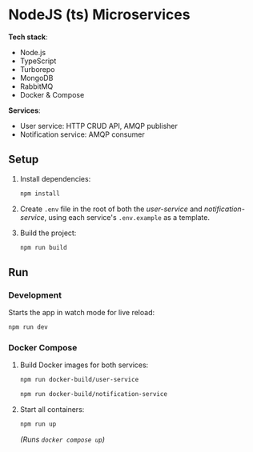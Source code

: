 # NodeJS (ts) Microservices

**Tech stack**:

- Node.js
- TypeScript
- Turborepo
- MongoDB
- RabbitMQ
- Docker & Compose

**Services**:

- User service: HTTP CRUD API, AMQP publisher
- Notification service: AMQP consumer

## Setup

1. Install dependencies:  

   ```bash
   npm install
   ```

2. Create `.env` file in the root of both the *user-service* and *notification-service*, using each service's `.env.example` as a template.

3. Build the project:  

   ```bash
   npm run build
   ```

## Run

### Development

Starts the app in watch mode for live reload:

  ```bash
  npm run dev
  ```

### Docker Compose

  1. Build Docker images for both services:  

      ```bash
      npm run docker-build/user-service

      npm run docker-build/notification-service
      ```

  2. Start all containers:  

     ```bash
     npm run up
     ```  

     *(Runs `docker compose up`)*

